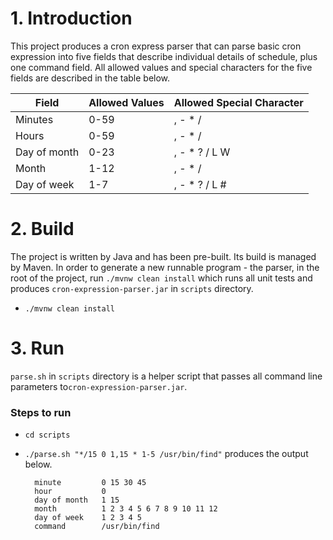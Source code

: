# 1. Introduction

This project produces a cron express parser that can parse basic cron expression into five fields that describe individual 
details of schedule, plus one command field. All allowed values and special characters for the five fields are described 
in the table below.

| Field  |  Allowed Values | Allowed Special Character |
|---|---|---|
| Minutes  | 0-59  | , - * / |
|  Hours |  0-59 | , - * / |
|  Day of month | 0-23  | , - * ? / L W  |
|  Month | 1-12| , - * /  |
|  Day of week | 1-7|  , - * ?     / L # |

# 2. Build
The project is written by Java and has been pre-built. Its build is managed by Maven. In order to generate a new runnable 
program - the parser, in the root of the project, run `./mvnw clean install` which runs all unit tests and produces 
`cron-expression-parser.jar` in `scripts` directory.

* `./mvnw clean install`

# 3. Run
`parse.sh` in `scripts` directory is a helper script that passes all command line parameters to`cron-expression-parser.jar`.
### Steps to run
* `cd scripts`
* `./parse.sh "*/15 0 1,15 * 1-5 /usr/bin/find"` produces the output below.
    
        minute         0 15 30 45
        hour           0
        day of month   1 15
        month          1 2 3 4 5 6 7 8 9 10 11 12
        day of week    1 2 3 4 5
        command        /usr/bin/find


